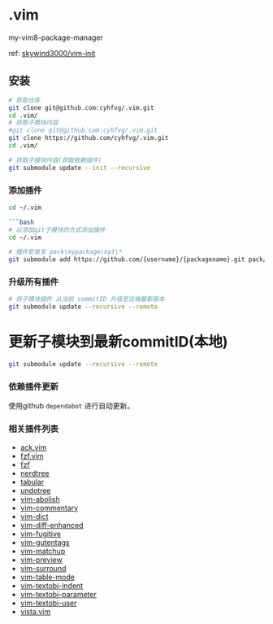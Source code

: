 # .vim

my-vim8-package-manager

ref: [skywind3000/vim-init](https://github.com/skywind3000/vim-init)

## 安装

```bash
# 获取仓库
git clone git@github.com:cyhfvg/.vim.git
cd .vim/
# 获取子模块内容
#git clone git@github.com:cyhfvg/.vim.git
git clone https://github.com/cyhfvg/.vim.git
cd .vim/

# 获取子模块内容(获取依赖插件)
git submodule update --init --recursive
```

### 添加插件

```bash
cd ~/.vim

```bash
# 以添加git子模块的方式添加插件
cd ~/.vim

# 插件安装至 pack\mypackage\opt\*
git submodule add https://github.com/{username}/{packagename}.git pack/mypackage/opt/{packagename}
```

### 升级所有插件

```bash
# 将子模块插件 从当前 commitID 升级至远端最新版本
git submodule update --recursive --remote
```

# 更新子模块到最新commitID(本地)

```bash
git submodule update --recursive --remote
```

### 依赖插件更新

使用github `dependabot` 进行自动更新。

### 相关插件列表

- [ack.vim](https://github.com/mileszs/ack.vim.git)
- [fzf.vim](https://github.com/junegunn/fzf.vim)
- [fzf](https://github.com/junegunn/fzf)
- [nerdtree](https://github.com/scrooloose/nerdtree)
- [tabular](https://github.com/godlygeek/tabular)
- [undotree](https://github.com/mbbill/undotree)
- [vim-abolish](https://github.com/tpope/vim-abolish)
- [vim-commentary](https://github.com/tpope/vim-commentary)
- [vim-dict](https://github.com/asins/vim-dict)
- [vim-diff-enhanced](https://github.com/chrisbra/vim-diff-enhanced)
- [vim-fugitive](https://github.com/tpope/vim-fugit)
- [vim-gutentags](https://github.com/ludovicchabant/vim-gutentags)
- [vim-matchup](https://github.com/andymass/vim-matchup)
- [vim-preview](https://github.com/skywind3000/vim-preview)
- [vim-surround](https://github.com/tpope/vim-surround.git)
- [vim-table-mode](https://github.com/dhruvasagar/vim-table-mode.git)
- [vim-textobj-indent](https://github.com/kana/vim-textobj-indent)
- [vim-textobj-parameter](https://github.com/sgur/vim-textobj-parameter)
- [vim-textobj-user](https://github.com/kana/vim-textobj-user)
- [vista.vim](https://github.com/liuchengxu/vista.vim)
